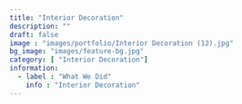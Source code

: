 ```yaml
---
title: "Interior Decoration"
description: ""
draft: false
image : "images/portfolio/Interior Decoration (12).jpg"
bg_image: "images/feature-bg.jpg"
category: [ "Interior Decoration"]
information:
  - label : "What We Did"
    info : "Interior Decoration"
---
```



